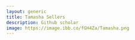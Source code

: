```yaml
---
layout: generic
title: Tamasha Sellers
description: Github scholar
image: https://image.ibb.co/fGH4Za/Tamasha.png
---
```

